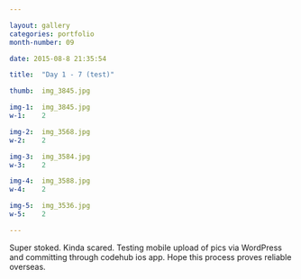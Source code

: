 ```yaml
---

layout: gallery
categories: portfolio
month-number: 09

date: 2015-08-8 21:35:54

title:  "Day 1 - 7 (test)"

thumb:	img_3845.jpg

img-1:	img_3845.jpg
w-1:	2

img-2:	img_3568.jpg
w-2:	2

img-3:	img_3584.jpg
w-3:	2

img-4:  img_3588.jpg
w-4:	2

img-5:  img_3536.jpg
w-5:	2

---
```


Super stoked. Kinda scared. Testing mobile upload of pics via WordPress and committing through codehub ios app. Hope this process proves reliable overseas.
